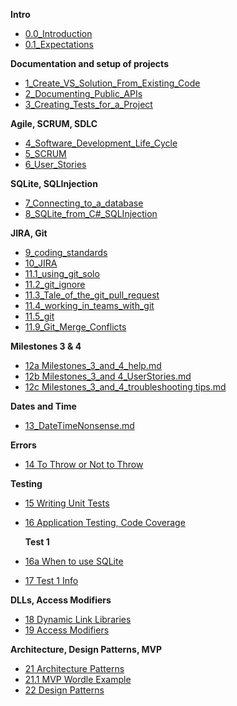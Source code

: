 **Intro**
- [0.0_Introduction](/00.1_Introduction.md)
- [0.1_Expectations](/00_Expectations.md)

**Documentation and setup of projects**
- [1_Create_VS_Solution_From_Existing_Code](/01_Create_VS_Solution_From_Existing_Code.md)
- [2_Documenting_Public_APIs](/02_Documenting_Public_APIs.md)
- [3_Creating_Tests_for_a_Project](03_Creating_Tests_for_a_Project.md)

**Agile, SCRUM, SDLC**
- [4_Software_Development_Life_Cycle](04_software_development_life.md)
- [5_SCRUM](05_scrum.md)
- [6_User_Stories](06_user_stories.md)

**SQLite, SQLInjection**
- [7_Connecting_to_a_database](07_Connecting_to_a_database.md)
- [8_SQLite_from_C#_SQLInjection](08_SQLite_and_Csharp.md)


**JIRA, Git**
- [9_coding_standards](09_coding_standards.md)
- [10_JIRA](10_JIRA.md)
- [11.1_using_git_solo](https://drive.google.com/file/d/1CKXzVzqlzD4T8eK5vpWtUZnUO65S5Zfs/view?usp=share_link)
- [11.2_git_ignore](https://drive.google.com/file/d/1ojSClOnWaxk0DHTPfmgAhz_w2beTw_q0/view?usp=share_link)
- [11.3_Tale_of_the_git_pull_request](https://drive.google.com/file/d/1mcvrfejqrmnHfo5zaBIUhGphnR4px5It/view?usp=share_link)
- [11.4_working_in_teams_with_git](https://drive.google.com/file/d/1ZMj097yKSdP6b6s9bkbHlXNW2q78Bba1/view?usp=share_link)
- [11.5_git](/11.5_git.md)
- [11.9_Git_Merge_Conflicts](/11.9_Git_Merge_Conflicts.md)

**Milestones 3 & 4**
- [12a Milestones_3_and_4_help.md](12a_Milestones_3_and_4_help.md)
- [12b Milestones_3_and 4_UserStories.md](12b_Milestone_3_4_UserStories.md)
- [12c Milestones_3_and_4_troubleshooting tips.md](12c_Milestones_3_and_4_Troubleshooting_tips.md)


**Dates and Time**
- [13_DateTimeNonsense.md](13_DateTimeNonsense.md)

**Errors**
- [14 To Throw or Not to Throw](14_To_throw_or_not_to_throw.md)

**Testing**
- [15 Writing Unit Tests](15_Writing_Unit_Tests.md)
- [16 Application Testing, Code Coverage](16_ApplicationTesting_CodeCoverage.md)

  **Test 1**
 - [16a When to use SQLite](16a_When_to_use_SQLite.md)
 - [17 Test 1 Info](17_Test_1_Info.md)
   
  **DLLs, Access Modifiers**
 - [18 Dynamic Link Libraries](18_Dynamic_Link_Libraries.md)
 - [19 Access Modifiers](19_Access_Modifiers.md)

 **Architecture, Design Patterns, MVP**
 - [21 Architecture Patterns](21_Architecture_Patterns.md)
 - [21.1 MVP Wordle Example](21.1_MVP_Wordle_Example.md)
 - [22 Design Patterns](22_Design_Patterns.md)







